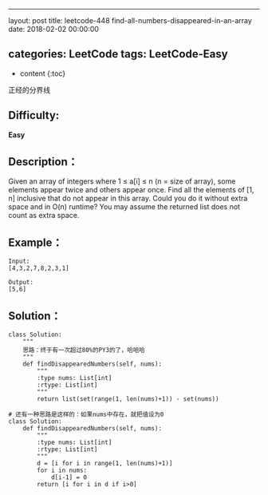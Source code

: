 
---
layout: post
title:  leetcode-448 find-all-numbers-disappeared-in-an-array
date:   2018-02-02 00:00:00

categories: LeetCode
tags: LeetCode-Easy
---

* content
{:toc}

正经的分界线





## Difficulty:

**Easy**

## Description：

Given an array of integers where 1 ≤ a[i] ≤ n (n = size of array), 
some elements appear twice and others appear once.
Find all the elements of [1, n] inclusive that do not appear in this array.
Could you do it without extra space and in O(n) runtime? You may assume 
the returned list does not count as extra space.

## Example：

```
Input:
[4,3,2,7,8,2,3,1]

Output:
[5,6]
```

## Solution：

```
class Solution:
    """
    思路：终于有一次超过80%的PY3的了，哈哈哈
    """
    def findDisappearedNumbers(self, nums):
        """
        :type nums: List[int]
        :rtype: List[int]
        """
        return list(set(range(1, len(nums)+1)) - set(nums))
        
# 还有一种思路是这样的：如果nums中存在，就把值设为0
class Solution:
    def findDisappearedNumbers(self, nums):
        """
        :type nums: List[int]
        :rtype: List[int]
        """
        d = [i for i in range(1, len(nums)+1)]
        for i in nums:
            d[i-1] = 0
        return [i for i in d if i>0]
```